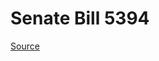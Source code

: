 # Senate Bill 5394

[Source](http://lawfilesext.leg.wa.gov/biennium/2021-22/Xml/Bills/Senate%20Bills/5394.xml)